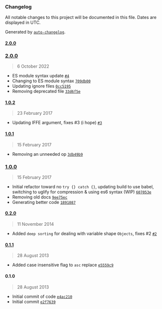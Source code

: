 ### Changelog

All notable changes to this project will be documented in this file. Dates are displayed in UTC.

Generated by [`auto-changelog`](https://github.com/CookPete/auto-changelog).

#### [2.0.0](https://github.com/avoidwork/keysort/compare/2.0.0...2.0.0)

### [2.0.0](https://github.com/avoidwork/keysort/compare/1.0.2...2.0.0)

> 6 October 2022

- ES module syntax update [`#4`](https://github.com/avoidwork/keysort/pull/4)
- Changing to ES module syntax [`709db00`](https://github.com/avoidwork/keysort/commit/709db0019ccc247d7de293d391822c118ecebc83)
- Updating ignore files [`0cc5195`](https://github.com/avoidwork/keysort/commit/0cc5195b19224ed8b2955b24e8f341378c4e914c)
- Removing deprecated file [`33d6f5e`](https://github.com/avoidwork/keysort/commit/33d6f5e66dc7e3d6abe6310c9f948b777ed3a248)

#### [1.0.2](https://github.com/avoidwork/keysort/compare/1.0.1...1.0.2)

> 23 February 2017

- Updating IFFE argument, fixes #3 (i hope) [`#3`](https://github.com/avoidwork/keysort/issues/3)

#### [1.0.1](https://github.com/avoidwork/keysort/compare/1.0.0...1.0.1)

> 15 February 2017

- Removing an unneeded op [`3db49b9`](https://github.com/avoidwork/keysort/commit/3db49b9c3b9470083e987b8cb609f76a4c767f1e)

### [1.0.0](https://github.com/avoidwork/keysort/compare/0.2.0...1.0.0)

> 15 February 2017

- Initial refactor toward no `try {} catch {}`, updating build to use babel, switching to uglify for compression & using es6 syntax (WIP) [`607053e`](https://github.com/avoidwork/keysort/commit/607053e84bfae6781201939f84fee71fdba48099)
- Removing old docs [`9ee75ec`](https://github.com/avoidwork/keysort/commit/9ee75ec4a3db3cfde8e408d49111fb524d08cfcb)
- Generating better code [`1891087`](https://github.com/avoidwork/keysort/commit/1891087fe5dc2f90dc344b60b33363b00047eb4a)

#### [0.2.0](https://github.com/avoidwork/keysort/compare/0.1.1...0.2.0)

> 11 November 2014

- Added `deep sorting` for dealing with variable shape `Objects`, fixes #2 [`#2`](https://github.com/avoidwork/keysort/issues/2)

#### [0.1.1](https://github.com/avoidwork/keysort/compare/0.1.0...0.1.1)

> 28 August 2013

- Added case insensitive flag to `asc` replace [`e5559c9`](https://github.com/avoidwork/keysort/commit/e5559c939332e83d8398ec84248168cac4b189fb)

#### 0.1.0

> 28 August 2013

- Initial commit of code [`e4ac210`](https://github.com/avoidwork/keysort/commit/e4ac2103376dd9ad82b490626e7318f8101630de)
- Initial commit [`e2f7639`](https://github.com/avoidwork/keysort/commit/e2f76394907208ce2957eab00050ccd70257a0ec)

